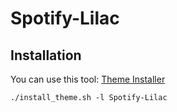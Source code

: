 # Spotify-Lilac




## Installation 

You can use this tool: [Theme Installer](https://github.com/Extrememist/SpotifyDesktop-ThemeInstaller)

`./install_theme.sh -l Spotify-Lilac`